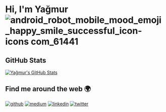 # Hi, I'm Yağmur ![android_robot_mobile_mood_emoji_happy_smile_successful_icon-icons com_61441](https://user-images.githubusercontent.com/47380312/123044821-db590700-d402-11eb-9cb6-4f950f51b8e6.png)


## GitHub Stats

<a href="https://github.com/yagmurerdogan/yagmurerdogan">
  <img align="center" src="https://github-readme-stats.vercel.app/api?username=yagmurerdogan&show_icons=true&line_height=27&count_private=true&title_color=ffffff&text_color=c9cacc&icon_color=2bbc8a&bg_color=1d1f21" alt="Yağmur's GitHub Stats" />
</a>

## Find me around the web 🌍
[![github](https://img.icons8.com/ios/50/000000/github-2.png)](https://github.com/yagmurerdogan)
[![medium](https://img.icons8.com/ios/50/000000/medium-new.png)](https://yagmurerdgn.medium.com/)
[![linkedin](https://img.icons8.com/ios/50/000000/linkedin.png)](https://www.linkedin.com/in/yagmurerdgn/) 
[![twitter](https://img.icons8.com/ios/50/000000/twitter.png)](https://twitter.com/yamuurerdgn)


<!--
**yagmurerdogan/yagmurerdogan** is a ✨ _special_ ✨ repository because its `README.md` (this file) appears on your GitHub profile.
- ✍🏻 My blogs on [Medium](https://yagmurerdgn.medium.com/) !
- 🌟 Sharing updates on [LinkedIn](https://www.linkedin.com/in/yagmurerdgn/) !


Here are some ideas to get you started:


<a href="https://github.com/yagmurerdogan/yagmurerdogan">
  <img align="center" src="https://github-readme-stats.vercel.app/api/top-langs/?username=yagmurerdogan&hide=html,php&title_color=ffffff&text_color=c9cacc&icon_color=2bbc8a&bg_color=1d1f21" />
</a>

<p align="left"> 
  <b>Visitor count</b><br>
  <img src="https://profile-counter.glitch.me/yagmurerdogan/count.svg" />
</p>


![bg4](https://user-images.githubusercontent.com/47380312/101977996-c422ab00-3c62-11eb-8187-33826d157105.JPG)

- 🔭 I’m currently working on ...
- 🌱 I’m currently learning ...
- 👯 I’m looking to collaborate on ...
- 🤔 I’m looking for help with ...
- 💬 Ask me about ...
- 📫 How to reach me: ...
- 😄 Pronouns: ...
- ⚡ Fun fact: ...
-->
